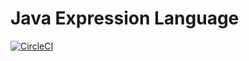 # Java Expression Language

[![CircleCI](https://circleci.com/gh/raphaelvigee/JavaExpressionLanguage.svg?style=svg)](https://circleci.com/gh/raphaelvigee/JavaExpressionLanguage)

